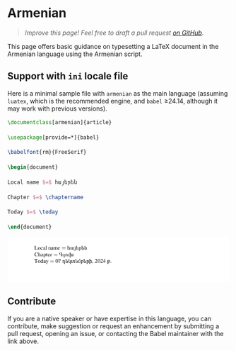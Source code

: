 # Armenian

<blockquote>
  <p><em>Improve this page! Feel free to draft a pull request <a href="https://github.com/latex3/babel/tree/docs/docs">on GitHub</a>.</em></p>
</blockquote>

This page offers basic guidance on typesetting a LaTeX document in the
Armenian language using the Armenian script.

## Support with `ini` locale file

Here is a minimal sample file with `armenian` as the main language
(assuming `luatex`, which is the recommended engine, and `babel` ≥24.14,
although it may work with previous versions).

```tex
\documentclass[armenian]{article}

\usepackage[provide=*]{babel}

\babelfont{rm}{FreeSerif}

\begin{document}

Local name $=$ հայերեն

Chapter $=$ \chaptername

Today $=$ \today

\end{document}
```

![](../media/locale-armenian.png)

## Contribute

If you are a native speaker or have expertise in this language, you can
contribute, make suggestion or request an enhancement by submitting a
pull request, opening an issue, or contacting the Babel maintainer with
the link above.